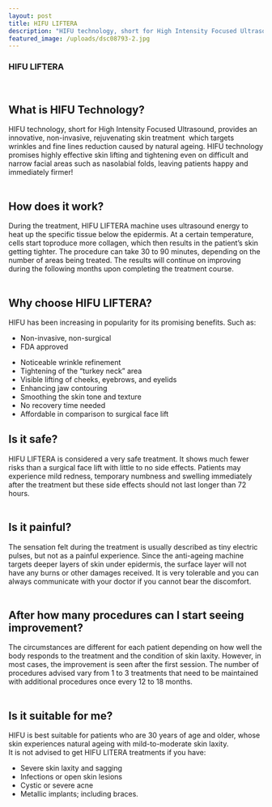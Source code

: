 ```yaml
---
layout: post
title: HIFU LIFTERA
description: "HIFU technology, short for High Intensity Focused Ultrasound, provides an innovative, non-invasive, rejuvenating skin treatment\_ which targets wrinkles and fine lines reduction caused by natural ageing. HIFU technology promises highly effective skin lifting and tightening even on difficult and narrow facial areas such as nasolabial folds, leaving patients happy and immediately firmer!"
featured_image: /uploads/dsc08793-2.jpg
---
```


<div><h3>HIFU LIFTERA</h3><p>&nbsp;</p><h2>What is HIFU Technology?</h2><div>HIFU technology, short for High Intensity Focused Ultrasound, provides an innovative, non-invasive, rejuvenating skin treatment&nbsp; which targets wrinkles and fine lines reduction caused by natural ageing. HIFU technology promises highly effective skin lifting and tightening even on difficult and narrow facial areas such as nasolabial folds, leaving patients happy and immediately firmer!</div><div>&nbsp;</div><h2>How does it work?</h2><div>During the treatment, HIFU LIFTERA machine uses ultrasound energy to heat up the specific tissue below the epidermis. At a certain temperature, cells start toproduce more collagen, which then results in the patient&rsquo;s skin getting tighter. The procedure can take 30 to 90 minutes, depending on the number of areas being treated. The results will continue on improving during the following months upon completing the treatment course.&nbsp;</div><div>&nbsp;</div><h2>Why choose HIFU LIFTERA?</h2><div>HIFU has been increasing in popularity for its promising benefits. Such as:</div><ul><li><div>Non-invasive, non-surgical</div></li><li><div>FDA approved</div></li></ul><ul><li><div>Noticeable wrinkle refinement</div></li><li><div>Tightening of the &ldquo;turkey neck&rdquo; area</div></li><li><div>Visible lifting of cheeks, eyebrows, and eyelids</div></li><li><div>Enhancing jaw contouring&nbsp;</div></li><li><div>Smoothing the skin tone and texture</div></li><li><div>No recovery time needed</div></li><li><div>Affordable in comparison to surgical face lift</div></li></ul><h2>Is it safe?</h2><div>HIFU LIFTERA is considered a very safe treatment. It shows much fewer risks than a surgical face lift with little to no side effects. Patients may experience mild redness, temporary numbness and swelling immediately after the treatment but these side effects should not last longer than 72 hours.&nbsp;</div><div>&nbsp;</div><h2>Is it painful?</h2><div>The sensation felt during the treatment is usually described as tiny electric pulses, but not as a painful experience. Since the anti-ageing machine targets deeper layers of skin under epidermis, the surface layer will not have any burns or other damages received. It is very tolerable and you can always communicate with your doctor if you cannot bear the discomfort.&nbsp;</div><div>&nbsp;</div><h2>After how many procedures can I start seeing improvement?</h2><div>The circumstances are different for each patient depending on how well the body responds to the treatment and the condition of skin laxity. However, in most cases, the improvement is seen after the first session. The number of procedures advised vary from 1 to 3 treatments that need to be maintained with additional procedures once every 12 to 18 months.&nbsp;</div><div>&nbsp;</div><h2>Is it suitable for me?</h2><div>HIFU is best suitable for patients who are 30 years of age and older, whose skin experiences natural ageing with mild-to-moderate skin laxity.&nbsp;</div><div>It is not advised to get HIFU LITERA treatments if you have:</div><ul><li><div>Severe skin laxity and sagging</div></li><li><div>Infections or open skin lesions</div></li><li><div>Cystic or severe acne</div></li><li><div>Metallic implants; including braces.&nbsp;</div></li></ul>&nbsp;<div><div><div><div>&nbsp;</div><div>&nbsp;</div><div>&nbsp;</div><div>&nbsp;</div></div></div><div>&nbsp;</div></div><div>&nbsp;</div></div>

<div>&nbsp;</div>
